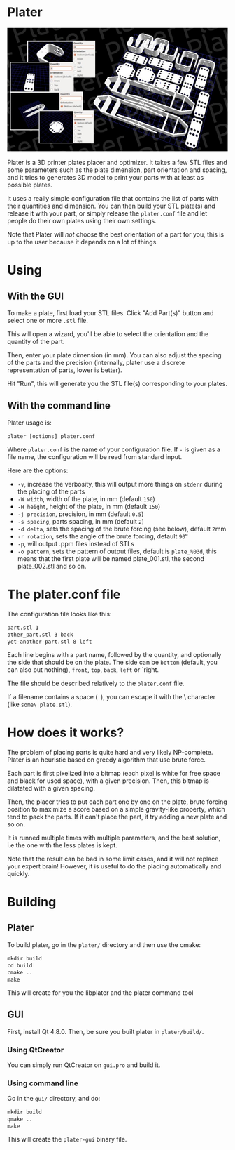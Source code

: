 # Plater

![Plater](plater.jpg)

Plater is a 3D printer plates placer and optimizer. It takes a few STL files
and some parameters such as the plate dimension, part orientation and spacing,
and it tries to generates 3D model to print your parts with at least as possible
plates.

It uses a really simple configuration file that contains the list of parts with
their quantities and dimension. You can then build your STL plate(s) and release
it with your part, or simply release the `plater.conf` file and let people do
their own plates using their own settings.

Note that Plater will *not* choose the best orientation of a part for you, this is
up to the user because it depends on a lot of things.

# Using

## With the GUI

To make a plate, first load your STL files. Click "Add Part(s)" button and select
one or more `.stl` file.

This will open a wizard, you'll be able to select the orientation and the quantity
of the part.

Then, enter your plate dimension (in mm). You can also adjust the spacing of the
parts and the precision (internally, plater use a discrete representation of parts,
lower is better).

Hit "Run", this will generate you the STL file(s) corresponding to your plates.

## With the command line

Plater usage is:

```
plater [options] plater.conf
```

Where `plater.conf` is the name of your configuration file. If `-` is given as a
file name, the configuration will be read from standard input.

Here are the options:

* `-v`, increase the verbosity, this will output more things on `stderr` during
  the placing of the parts
* `-W width`, width of the plate, in mm (default `150`)
* `-H height`, height of the plate, in mm (default `150`)
* `-j precision`, precision, in mm (default `0.5`)
* `-s spacing`, parts spacing, in mm (default `2`)
* `-d delta`, sets the spacing of the brute forcing (see below), default `2`mm
* `-r rotation`, sets the angle of the brute forcing, default `90`°
* `-p`, will output .ppm files instead of STLs
* `-o pattern`, sets the pattern of output files, default is `plate_%03d`, this
  means that the first plate will be named plate_001.stl, the second plate_002.stl
  and so on.

# The plater.conf file

The configuration file looks like this:

```
part.stl 1
other_part.stl 3 back
yet-another-part.stl 8 left
```

Each line begins with a part name, followed by the quantity, and optionally the side
that should be on the plate. The side can be `bottom` (default, you can also put
nothing), `front`, `top`, `back`, `left` or `right.

The file should be described relatively to the `plater.conf` file.

If a filename contains a space (` `), you can escape it with the \ character (like 
`some\ plate.stl`).

# How does it works?

The problem of placing parts is quite hard and very likely NP-complete. Plater is
an heuristic based on greedy algorithm that use brute force.

Each part is first pixelized into a bitmap (each pixel is white for free space and 
black for used space), with a given precision. Then, this bitmap is dilatated with
a given spacing.

Then, the placer tries to put each part one by one on the plate, brute forcing
position to maximize a score based on a simple gravity-like property, which tend to
pack the parts. If it can't place the part, it try adding a new plate and so on.

It is runned multiple times with multiple parameters, and the best solution, i.e the
one with the less plates is kept.

Note that the result can be bad in some limit cases, and it will not replace your
expert brain! However, it is useful to do the placing automatically and quickly.

# Building

## Plater

To build plater, go in the `plater/` directory and then use the cmake:

```
mkdir build
cd build
cmake ..
make
```

This will create for you the libplater and the plater command tool

## GUI

First, install Qt 4.8.0. Then, be sure you built plater in `plater/build/`.

### Using QtCreator

You can simply run QtCreator on `gui.pro` and build it.

### Using command line

Go in the `gui/` directory, and do:

```
mkdir build
qmake ..
make
```

This will create the `plater-gui` binary file.

